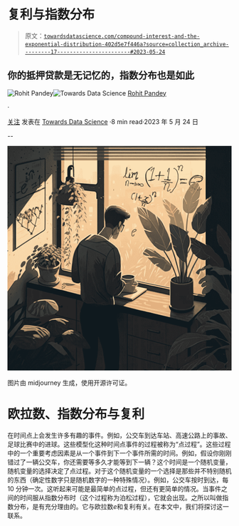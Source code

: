 # 复利与指数分布

> 原文：[`towardsdatascience.com/compound-interest-and-the-exponential-distribution-402d5e7f446a?source=collection_archive---------17-----------------------#2023-05-24`](https://towardsdatascience.com/compound-interest-and-the-exponential-distribution-402d5e7f446a?source=collection_archive---------17-----------------------#2023-05-24)

## 你的抵押贷款是无记忆的，指数分布也是如此

[](https://medium.com/@rohitpandey576?source=post_page-----402d5e7f446a--------------------------------)![Rohit Pandey](https://medium.com/@rohitpandey576?source=post_page-----402d5e7f446a--------------------------------)[](https://towardsdatascience.com/?source=post_page-----402d5e7f446a--------------------------------)![Towards Data Science](https://towardsdatascience.com/?source=post_page-----402d5e7f446a--------------------------------) [Rohit Pandey](https://medium.com/@rohitpandey576?source=post_page-----402d5e7f446a--------------------------------)

·

[关注](https://medium.com/m/signin?actionUrl=https%3A%2F%2Fmedium.com%2F_%2Fsubscribe%2Fuser%2Fa743c5fec8cd&operation=register&redirect=https%3A%2F%2Ftowardsdatascience.com%2Fcompound-interest-and-the-exponential-distribution-402d5e7f446a&user=Rohit+Pandey&userId=a743c5fec8cd&source=post_page-a743c5fec8cd----402d5e7f446a---------------------post_header-----------) 发表在 [Towards Data Science](https://towardsdatascience.com/?source=post_page-----402d5e7f446a--------------------------------) ·8 min read·2023 年 5 月 24 日[](https://medium.com/m/signin?actionUrl=https%3A%2F%2Fmedium.com%2F_%2Fvote%2Ftowards-data-science%2F402d5e7f446a&operation=register&redirect=https%3A%2F%2Ftowardsdatascience.com%2Fcompound-interest-and-the-exponential-distribution-402d5e7f446a&user=Rohit+Pandey&userId=a743c5fec8cd&source=-----402d5e7f446a---------------------clap_footer-----------)

--

[](https://medium.com/m/signin?actionUrl=https%3A%2F%2Fmedium.com%2F_%2Fbookmark%2Fp%2F402d5e7f446a&operation=register&redirect=https%3A%2F%2Ftowardsdatascience.com%2Fcompound-interest-and-the-exponential-distribution-402d5e7f446a&source=-----402d5e7f446a---------------------bookmark_footer-----------)![](img/d0e7c22335bb7bb0318b28dd13bbbf7b.png)

图片由 midjourney 生成，使用开源许可证。

# 欧拉数、指数分布与复利

在时间点上会发生许多有趣的事件。例如，公交车到达车站、高速公路上的事故、足球比赛中的进球。这些模型化这种时间点事件的过程被称为“点过程”。这些过程中的一个重要考虑因素是从一个事件到下一个事件所需的时间。例如，假设你刚刚错过了一辆公交车，你还需要等多久才能等到下一辆？这个时间是一个随机变量，随机变量的选择决定了点过程。对于这个随机变量的一个选择是那些并不特别随机的东西（确定性数字只是随机数字的一种特殊情况）。例如，公交车按时到达，每 10 分钟一次。这听起来可能是最简单的点过程，但还有更简单的情况。当事件之间的时间服从指数分布时（这个过程称为泊松过程），它就会出现。之所以叫做指数分布，是有充分理由的。它与欧拉数*e*和复利有关。在本文中，我们将探讨这一联系。
